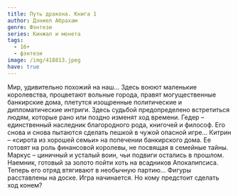 ```yaml
---
title: Путь дракона. Книга 1
author: Дэниел Абрахам
genre: Фэнтези
series: Кинжал и монета
tags:
  - 16+
  - фэнтези
image: /img/418813.jpeg
have: true
---
```

Мир, удивительно похожий на наш... Здесь воюют маленькие королевства, процветают вольные города, правят могущественные банкирские дома, плетутся изощренные политические и дипломатические интриги. Здесь судьбой предопределено встретиться людям, которые рано или поздно изменят ход времени. Гедер – единственный наследник благородного рода, книгочей и философ. Его снова и снова пытаются сделать пешкой в чужой опасной игре… Китрин – «сирота из хорошей семьи» на попечении банкирского дома. Ее готовят на роль финансовой королевы, не посвящая в семейные тайны. Маркус – циничный и усталый воин, чьи подвиги остались в прошлом. Наемник, готовый за золото пойти хоть на всадников Апокалипсиса. Теперь его отряд втягивают в необычную партию… Фигуры расставлены на доске. Игра начинается. Но кому предстоит сделать ход конем?